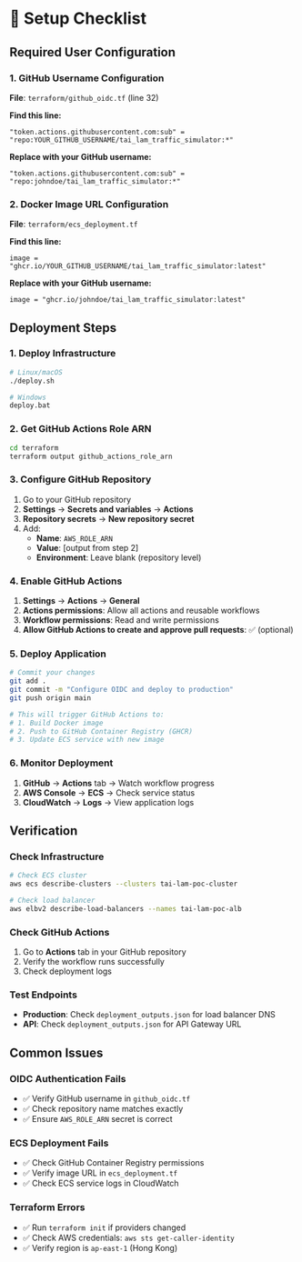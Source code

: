 # 🚀 Setup Checklist

## Required User Configuration

### 1. GitHub Username Configuration
**File**: `terraform/github_oidc.tf` (line 32)

**Find this line:**
```hcl
"token.actions.githubusercontent.com:sub" = "repo:YOUR_GITHUB_USERNAME/tai_lam_traffic_simulator:*"
```

**Replace with your GitHub username:**
```hcl
"token.actions.githubusercontent.com:sub" = "repo:johndoe/tai_lam_traffic_simulator:*"
```

### 2. Docker Image URL Configuration
**File**: `terraform/ecs_deployment.tf`

**Find this line:**
```hcl
image = "ghcr.io/YOUR_GITHUB_USERNAME/tai_lam_traffic_simulator:latest"
```

**Replace with your GitHub username:**
```hcl
image = "ghcr.io/johndoe/tai_lam_traffic_simulator:latest"
```

## Deployment Steps

### 1. Deploy Infrastructure
```bash
# Linux/macOS
./deploy.sh

# Windows
deploy.bat
```

### 2. Get GitHub Actions Role ARN
```bash
cd terraform
terraform output github_actions_role_arn
```

### 3. Configure GitHub Repository
1. Go to your GitHub repository
2. **Settings** → **Secrets and variables** → **Actions**
3. **Repository secrets** → **New repository secret**
4. Add:
   - **Name**: `AWS_ROLE_ARN`
   - **Value**: [output from step 2]
   - **Environment**: Leave blank (repository level)

### 4. Enable GitHub Actions
1. **Settings** → **Actions** → **General**
2. **Actions permissions**: Allow all actions and reusable workflows
3. **Workflow permissions**: Read and write permissions
4. **Allow GitHub Actions to create and approve pull requests**: ✅ (optional)

### 5. Deploy Application
```bash
# Commit your changes
git add .
git commit -m "Configure OIDC and deploy to production"
git push origin main

# This will trigger GitHub Actions to:
# 1. Build Docker image
# 2. Push to GitHub Container Registry (GHCR)
# 3. Update ECS service with new image
```

### 6. Monitor Deployment
1. **GitHub** → **Actions** tab → Watch workflow progress
2. **AWS Console** → **ECS** → Check service status
3. **CloudWatch** → **Logs** → View application logs

## Verification

### Check Infrastructure
```bash
# Check ECS cluster
aws ecs describe-clusters --clusters tai-lam-poc-cluster

# Check load balancer
aws elbv2 describe-load-balancers --names tai-lam-poc-alb
```

### Check GitHub Actions
1. Go to **Actions** tab in your GitHub repository
2. Verify the workflow runs successfully
3. Check deployment logs

### Test Endpoints
- **Production**: Check `deployment_outputs.json` for load balancer DNS
- **API**: Check `deployment_outputs.json` for API Gateway URL

## Common Issues

### OIDC Authentication Fails
- ✅ Verify GitHub username in `github_oidc.tf`
- ✅ Check repository name matches exactly
- ✅ Ensure `AWS_ROLE_ARN` secret is correct

### ECS Deployment Fails
- ✅ Check GitHub Container Registry permissions
- ✅ Verify image URL in `ecs_deployment.tf`
- ✅ Check ECS service logs in CloudWatch

### Terraform Errors
- ✅ Run `terraform init` if providers changed
- ✅ Check AWS credentials: `aws sts get-caller-identity`
- ✅ Verify region is `ap-east-1` (Hong Kong)